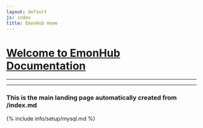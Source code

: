 ```yaml
---
layout: default
js: index
title: EmonHub Home
---
```



# [**Welcome to EmonHub Documentation**]({{site.base}})

----------------------------------
----------------------------------

### This is the main landing page automatically created from /index.md







{% include info/setup/mysql.md %}

